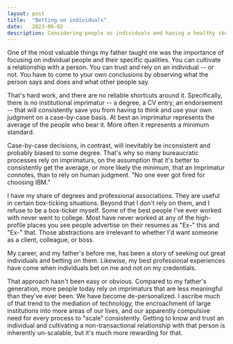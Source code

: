 ```yaml
---
layout: post
title:  "Betting on individuals"
date:   2023-06-02
description: Considering people as individuals and having a healthy skepticism of imprimaturs
---
```


One of the most valuable things my father taught me was the importance of focusing on individual people and their specific qualities.  You can cultivate a relationship with a person. You can trust and rely on an individual -- or not. You have to come to your own conclusions by observing what the person says and does and what other people say.

That's hard work, and there are no reliable shortcuts around it. Specifically, there is no institutional imprimatur -- a degree, a CV entry, an endorsement  -- that will consistently save you from having to think and use your own judgment on a case-by-case basis. At best an imprimatur represents the average of the people who bear it. More often it represents a minimum standard.

Case-by-case decisions, in contrast, will inevitably be inconsistent and probably biased to some degree. That's why so many bureaucratic processes rely on imprimaturs, on the assumption that it's better to consistently get the average, or more likely the minimum, that an imprimatur connotes, than to rely on human judgment. "No one ever got fired for choosing IBM."

I have my share of degrees and professional associations. They are useful in certain box-ticking situations. Beyond that I don't rely on them, and I refuse to be a box-ticker myself. Some of the best people I've ever worked with never went to college. Most have never worked at any of the high-profile places you see people advertise on their resumes as "Ex-" this and "Ex-" that. Those abstractions are irrelevant to whether I'd want someone as a client, colleague, or boss.

My career, and my father's before me, has been a story of seeking out great individuals and betting on them. Likewise, my best professional experiences have come when individuals bet on me and not on my credentials.

That approach hasn't been easy or obvious. Compared to my father's generation, more people today rely on imprimaturs that are less meaningful than they've ever been. We have become de-personalized. I ascribe much of that trend to the mediation of technology, the encroachment of large institutions into more areas of our lives, and our apparently compulsive need for every process to "scale" consistently. Getting to know and trust an individual and cultivating a non-transactional relationship with that person is inherently un-scalable, but it's much more rewarding for that.
